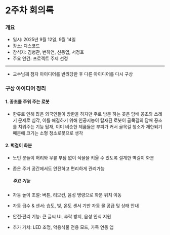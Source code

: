 # 2주차 회의록

### 개요
- 일시: 2025년 9월 12일, 9월 14일
- 장소: 디스코드
- 참석자: 김병관, 변하연, 신동엽, 서정호  
- 주요 안건: 프로젝트 주제 선정  

---
- 교수님께 점자 아이디어를 반려당한 후 다른 아이디어를 다시 구상

### 구상 아이디어 정리

#### 1. 꽁초를 주워 주는 로봇
- 한류로 인해 많은 외국인들이 방한을 하지만 주로 방문 하는 곳은 담배 꽁초와 쓰레기 문제로 심각,
  이를 해결하기 위해 인공지능이 탑재된 로봇이 골목길의 담배 꽁초를 치워주는 기능 탑재,
  이미 비슷한 제품들은 부피가 커서 골목길 청소가 제한되기 때문에 크기는 소형 청소로봇으로 생각


#### 2. 벽걸이 화분
- 노인 분들이 허리와 무릎 부담 없이 식물을 키울 수 있도록 설계한 벽걸이 화분
- 좁은 주거 공간에서도 안전하고 편리하게 관리가능

  ##### 주요 기능
- 자동 높이 조절: 버튼, 리모컨, 음성 명령으로 화분 위치 이동
- 자동 급수 & 센서: 습도, 빛, 온도 센서 기반 자동 물 공급 및 상태 안내
- 안전·편리 기능: 큰 글씨 UI, 추락 방지, 음성 인식 지원
- 추가 가치: LED 조명, 악용식물 전용 모드, 가족 연동 앱
